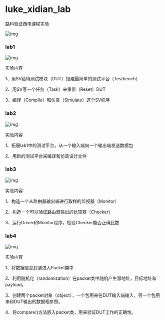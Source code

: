 # luke_xidian_lab
路科验证西电课程实验

![img](https://gitee.com/iannn/typora-image/raw/master/image/202011/07/214109-553476.png)

### lab1

![img](https://gitee.com/iannn/typora-image/raw/master/image/202011/07/214626-118780.png)

实验内容

1、用SV给待测试模块（DUT）搭建最简单的测试平台（Testbench）

2、用SV写一个任务（Task）来重置（Reset）DUT

3、编译（Compile）和仿真（Simulate）这个SV程序

### lab2

![img](https://gitee.com/iannn/typora-image/raw/master/image/202011/07/214200-324483.png)

实验内容

1、拓展lab1中的测试平台，从一个输入端向一个输出端发送数据包

2、用新的测试平台来编译和仿真设计文件

### lab3

![img](https://gitee.com/iannn/typora-image/raw/master/image/202011/07/214339-962091.png)

实验内容

1、构造一个从路由器输出端进行取样的监视器（Monitor）

2、构造一个可以验证路由器输出的比较器（Checker）

3、运行Driver和Monitor程序，检验Checker能否正确比数

### lab4

![img](https://gitee.com/iannn/typora-image/raw/master/image/202011/07/214631-788661.png)

实验内容

1、将数据信息封装进入Packet类中

2、利用随机化（randomization）在packet类中随机产生源地址，目标地址和payload。

3、创建两个packet对象（object），一个包用来在DUT输入端输入，另一个包用来和DUT输出的数据相参照。

4、将compare()方法嵌入packet类，用来验证DUT工作的正确性。